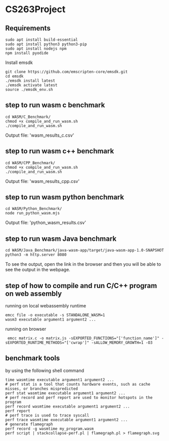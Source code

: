 # CS263Project

## Requirements
```shell
sudo apt install build-essential
sudo apt install python3 python3-pip
sudo apt install nodejs npm
npm install pyodide
```

Install emsdk

```shell
git clone https://github.com/emscripten-core/emsdk.git
cd emsdk
./emsdk install latest
./emsdk activate latest
source ./emsdk_env.sh
```

## step to run wasm c benchmark

```shell
cd WASM/C_Benchmark/
chmod +x compile_and_run_wasm.sh 
./compile_and_run_wasm.sh 
```

Output file: 'wasm_results_c.csv'


## step to run wasm c++ benchmark

```shell
cd WASM/CPP_Benchmark/
chmod +x compile_and_run_wasm.sh 
./compile_and_run_wasm.sh 
```

Output file: 'wasm_results_cpp.csv'

## step to run wasm python benchmark

```shell
cd WASM/Python_Benchmark/
node run_python_wasm.mjs
```

Output file: 'python_wasm_results.csv'


## step to run wasm Java benchmark

```shell
cd WASM/Java_Benchmark/java-wasm-app/target/java-wasm-app-1.0-SNAPSHOT    
python3 -m http.server 8080
```

To see the output, open the link in the browser and then you will be able to see the output in the webpage.




## step of how to compile and run C/C++ program on web assembly

running on local webassembly runtime
```shell
emcc file -o executable -s STANDALONE_WASM=1
wasm3 executable argument1 argument2 ...
```
running on browser
```shell
 emcc matrix.c -o matrix.js -sEXPORTED_FUNCTIONS="['function_name']" -sEXPORTED_RUNTIME_METHODS="['cwrap']" -sALLOW_MEMORY_GROWTH=1 -O3
```
## benchmark tools
by using the following shell command 
```shell
time wasmtime executable argument1 argument2 ...
# perf stat is a tool that counts hardware events, such as cache misses, or branches mispredicted
perf stat wasmtime executable argument1 argument2 ...
# perf record and perf report are used to monitor hotspots in the program
perf record wasmtime executable argument1 argument2 ...
perf report
# perf trace is used to trace syscall
perf trace wasmtime executable argument1 argument2 ...
# generate flamegraph
perf record -g wasmtime my_program.wasm
perf script | stackcollapse-perf.pl | flamegraph.pl > flamegraph.svg

